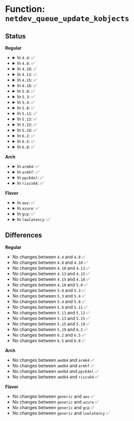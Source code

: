 # Function: <code>netdev_queue_update_kobjects</code>

## Status
<b>Regular</b>
<ul>
<li>
<details>
<summary>In <code>4.4</code>: ✅</summary>

```c
int netdev_queue_update_kobjects(struct net_device *dev, int old_num, int new_num);
```

**Collision:** Unique Global

**Inline:** No

**Transformation:** False

**Instances:**

```
In net/core/net-sysfs.c (ffffffff817373d0)
Location: net/core/net-sysfs.c:1307
Inline: False
Direct callers:
  - net/core/dev.c:netif_set_real_num_tx_queues
  - net/core/net-sysfs.c:netdev_unregister_kobject
  - net/core/net-sysfs.c:netdev_register_kobject
  - net/core/net-sysfs.c:netdev_register_kobject
```
**Symbols:**

```
ffffffff817373d0-ffffffff817374d9: netdev_queue_update_kobjects (STB_GLOBAL)
```
</details>
</li>
<li>
<details>
<summary>In <code>4.8</code>: ✅</summary>

```c
int netdev_queue_update_kobjects(struct net_device *dev, int old_num, int new_num);
```

**Collision:** Unique Global

**Inline:** No

**Transformation:** False

**Instances:**

```
In net/core/net-sysfs.c (ffffffff817a3660)
Location: net/core/net-sysfs.c:1326
Inline: False
Direct callers:
  - net/core/dev.c:netif_set_real_num_tx_queues
  - net/core/net-sysfs.c:netdev_register_kobject
  - net/core/net-sysfs.c:netdev_register_kobject
  - net/core/net-sysfs.c:netdev_unregister_kobject
```
**Symbols:**

```
ffffffff817a3660-ffffffff817a378b: netdev_queue_update_kobjects (STB_GLOBAL)
```
</details>
</li>
<li>
<details>
<summary>In <code>4.10</code>: ✅</summary>

```c
int netdev_queue_update_kobjects(struct net_device *dev, int old_num, int new_num);
```

**Collision:** Unique Global

**Inline:** No

**Transformation:** False

**Instances:**

```
In net/core/net-sysfs.c (ffffffff817d20c0)
Location: net/core/net-sysfs.c:1356
Inline: False
Direct callers:
  - net/core/dev.c:netif_set_real_num_tx_queues
  - net/core/net-sysfs.c:netdev_register_kobject
  - net/core/net-sysfs.c:netdev_register_kobject
  - net/core/net-sysfs.c:netdev_unregister_kobject
```
**Symbols:**

```
ffffffff817d20c0-ffffffff817d21ff: netdev_queue_update_kobjects (STB_GLOBAL)
```
</details>
</li>
<li>
<details>
<summary>In <code>4.13</code>: ✅</summary>

```c
int netdev_queue_update_kobjects(struct net_device *dev, int old_num, int new_num);
```

**Collision:** Unique Global

**Inline:** No

**Transformation:** False

**Instances:**

```
In net/core/net-sysfs.c (ffffffff817f14a0)
Location: net/core/net-sysfs.c:1361
Inline: False
Direct callers:
  - net/core/dev.c:netif_set_real_num_tx_queues
  - net/core/net-sysfs.c:netdev_register_kobject
  - net/core/net-sysfs.c:netdev_register_kobject
  - net/core/net-sysfs.c:netdev_unregister_kobject
```
**Symbols:**

```
ffffffff817f14a0-ffffffff817f15df: netdev_queue_update_kobjects (STB_GLOBAL)
```
</details>
</li>
<li>
<details>
<summary>In <code>4.15</code>: ✅</summary>

```c
int netdev_queue_update_kobjects(struct net_device *dev, int old_num, int new_num);
```

**Collision:** Unique Global

**Inline:** No

**Transformation:** False

**Instances:**

```
In net/core/net-sysfs.c (ffffffff8186ca70)
Location: net/core/net-sysfs.c:1353
Inline: False
Direct callers:
  - net/core/dev.c:netif_set_real_num_tx_queues
  - net/core/net-sysfs.c:netdev_register_kobject
  - net/core/net-sysfs.c:netdev_register_kobject
  - net/core/net-sysfs.c:netdev_unregister_kobject
```
**Symbols:**

```
ffffffff8186ca70-ffffffff8186cbb4: netdev_queue_update_kobjects (STB_GLOBAL)
```
</details>
</li>
<li>
<details>
<summary>In <code>4.18</code>: ✅</summary>

```c
int netdev_queue_update_kobjects(struct net_device *dev, int old_num, int new_num);
```

**Collision:** Unique Global

**Inline:** No

**Transformation:** False

**Instances:**

```
In net/core/net-sysfs.c (ffffffff818bd370)
Location: net/core/net-sysfs.c:1374
Inline: False
Direct callers:
  - net/core/dev.c:netif_set_real_num_tx_queues
  - net/core/net-sysfs.c:netdev_register_kobject
  - net/core/net-sysfs.c:netdev_register_kobject
  - net/core/net-sysfs.c:netdev_unregister_kobject
```
**Symbols:**

```
ffffffff818bd370-ffffffff818bd4c8: netdev_queue_update_kobjects (STB_GLOBAL)
```
</details>
</li>
<li>
<details>
<summary>In <code>5.0</code>: ✅</summary>

```c
int netdev_queue_update_kobjects(struct net_device *dev, int old_num, int new_num);
```

**Collision:** Unique Global

**Inline:** No

**Transformation:** False

**Instances:**

```
In net/core/net-sysfs.c (ffffffff818e4740)
Location: net/core/net-sysfs.c:1493
Inline: False
Direct callers:
  - net/core/dev.c:netif_set_real_num_tx_queues
  - net/core/net-sysfs.c:netdev_register_kobject
  - net/core/net-sysfs.c:netdev_register_kobject
  - net/core/net-sysfs.c:netdev_unregister_kobject
```
**Symbols:**

```
ffffffff818e4740-ffffffff818e4898: netdev_queue_update_kobjects (STB_GLOBAL)
```
</details>
</li>
<li>
<details>
<summary>In <code>5.3</code>: ✅</summary>

```c
int netdev_queue_update_kobjects(struct net_device *dev, int old_num, int new_num);
```

**Collision:** Unique Global

**Inline:** No

**Transformation:** False

**Instances:**

```
In net/core/net-sysfs.c (ffffffff81933d80)
Location: net/core/net-sysfs.c:1483
Inline: False
Direct callers:
  - net/core/dev.c:netif_set_real_num_tx_queues
  - net/core/net-sysfs.c:netdev_register_kobject
  - net/core/net-sysfs.c:netdev_register_kobject
  - net/core/net-sysfs.c:netdev_unregister_kobject
```
**Symbols:**

```
ffffffff81933d80-ffffffff81933ed5: netdev_queue_update_kobjects (STB_GLOBAL)
```
</details>
</li>
<li>
<details>
<summary>In <code>5.4</code>: ✅</summary>

```c
int netdev_queue_update_kobjects(struct net_device *dev, int old_num, int new_num);
```

**Collision:** Unique Global

**Inline:** No

**Transformation:** False

**Instances:**

```
In net/core/net-sysfs.c (ffffffff819668b0)
Location: net/core/net-sysfs.c:1550
Inline: False
Direct callers:
  - net/core/dev.c:netif_set_real_num_tx_queues
  - net/core/net-sysfs.c:netdev_register_kobject
  - net/core/net-sysfs.c:netdev_register_kobject
  - net/core/net-sysfs.c:netdev_unregister_kobject
```
**Symbols:**

```
ffffffff819668b0-ffffffff819669f2: netdev_queue_update_kobjects (STB_GLOBAL)
```
</details>
</li>
<li>
<details>
<summary>In <code>5.8</code>: ✅</summary>

```c
int netdev_queue_update_kobjects(struct net_device *dev, int old_num, int new_num);
```

**Collision:** Unique Global

**Inline:** No

**Transformation:** False

**Instances:**

```
In net/core/net-sysfs.c (ffffffff81a39fe0)
Location: net/core/net-sysfs.c:1581
Inline: False
Direct callers:
  - net/core/dev.c:netif_set_real_num_tx_queues
  - net/core/net-sysfs.c:netdev_register_kobject
  - net/core/net-sysfs.c:netdev_register_kobject
  - net/core/net-sysfs.c:netdev_unregister_kobject
```
**Symbols:**

```
ffffffff81a39fe0-ffffffff81a3a122: netdev_queue_update_kobjects (STB_GLOBAL)
```
</details>
</li>
<li>
<details>
<summary>In <code>5.11</code>: ✅</summary>

```c
int netdev_queue_update_kobjects(struct net_device *dev, int old_num, int new_num);
```

**Collision:** Unique Global

**Inline:** No

**Transformation:** False

**Instances:**

```
In net/core/net-sysfs.c (ffffffff81a3c560)
Location: net/core/net-sysfs.c:1632
Inline: False
Direct callers:
  - net/core/dev.c:netif_set_real_num_tx_queues
  - net/core/net-sysfs.c:netdev_register_kobject
  - net/core/net-sysfs.c:netdev_register_kobject
  - net/core/net-sysfs.c:netdev_unregister_kobject
```
**Symbols:**

```
ffffffff81a3c560-ffffffff81a3c6a5: netdev_queue_update_kobjects (STB_GLOBAL)
```
</details>
</li>
<li>
<details>
<summary>In <code>5.13</code>: ✅</summary>

```c
int netdev_queue_update_kobjects(struct net_device *dev, int old_num, int new_num);
```

**Collision:** Unique Global

**Inline:** No

**Transformation:** False

**Instances:**

```
In net/core/net-sysfs.c (ffffffff81a23370)
Location: net/core/net-sysfs.c:1648
Inline: False
Direct callers:
  - net/core/dev.c:netif_set_real_num_tx_queues
  - net/core/net-sysfs.c:netdev_register_kobject
  - net/core/net-sysfs.c:netdev_register_kobject
  - net/core/net-sysfs.c:netdev_unregister_kobject
```
**Symbols:**

```
ffffffff81a23370-ffffffff81a234b5: netdev_queue_update_kobjects (STB_GLOBAL)
```
</details>
</li>
<li>
<details>
<summary>In <code>5.15</code>: ✅</summary>

```c
int netdev_queue_update_kobjects(struct net_device *dev, int old_num, int new_num);
```

**Collision:** Unique Global

**Inline:** No

**Transformation:** False

**Instances:**

```
In net/core/net-sysfs.c (ffffffff81ad7970)
Location: net/core/net-sysfs.c:1703
Inline: False
Direct callers:
  - net/core/dev.c:netif_set_real_num_tx_queues
  - net/core/net-sysfs.c:netdev_register_kobject
  - net/core/net-sysfs.c:netdev_register_kobject
  - net/core/net-sysfs.c:netdev_unregister_kobject
```
**Symbols:**

```
ffffffff81ad7970-ffffffff81ad7aba: netdev_queue_update_kobjects (STB_GLOBAL)
```
</details>
</li>
<li>
<details>
<summary>In <code>5.19</code>: ✅</summary>

```c
int netdev_queue_update_kobjects(struct net_device *dev, int old_num, int new_num);
```

**Collision:** Unique Global

**Inline:** No

**Transformation:** False

**Instances:**

```
In net/core/net-sysfs.c (ffffffff81c586b0)
Location: net/core/net-sysfs.c:1704
Inline: False
Direct callers:
  - net/core/dev.c:netif_set_real_num_tx_queues
  - net/core/net-sysfs.c:netdev_register_kobject
  - net/core/net-sysfs.c:netdev_register_kobject
  - net/core/net-sysfs.c:netdev_unregister_kobject
```
**Symbols:**

```
ffffffff81c586b0-ffffffff81c5882a: netdev_queue_update_kobjects (STB_GLOBAL)
```
</details>
</li>
<li>
<details>
<summary>In <code>6.2</code>: ✅</summary>

```c
int netdev_queue_update_kobjects(struct net_device *dev, int old_num, int new_num);
```

**Collision:** Unique Global

**Inline:** No

**Transformation:** False

**Instances:**

```
In net/core/net-sysfs.c (ffffffff81e0e560)
Location: net/core/net-sysfs.c:1704
Inline: False
Direct callers:
  - net/core/dev.c:netif_set_real_num_tx_queues
  - net/core/net-sysfs.c:netdev_register_kobject
  - net/core/net-sysfs.c:netdev_register_kobject
  - net/core/net-sysfs.c:netdev_unregister_kobject
```
**Symbols:**

```
ffffffff81e0e560-ffffffff81e0e6da: netdev_queue_update_kobjects (STB_GLOBAL)
```
</details>
</li>
<li>
<details>
<summary>In <code>6.5</code>: ✅</summary>

```c
int netdev_queue_update_kobjects(struct net_device *dev, int old_num, int new_num);
```

**Collision:** Unique Global

**Inline:** No

**Transformation:** False

**Instances:**

```
In net/core/net-sysfs.c (ffffffff81e819a0)
Location: net/core/net-sysfs.c:1732
Inline: False
Direct callers:
  - net/core/dev.c:netif_set_real_num_tx_queues
  - net/core/net-sysfs.c:netdev_register_kobject
  - net/core/net-sysfs.c:netdev_register_kobject
  - net/core/net-sysfs.c:netdev_unregister_kobject
```
**Symbols:**

```
ffffffff81e819a0-ffffffff81e81b1a: netdev_queue_update_kobjects (STB_GLOBAL)
```
</details>
</li>
<li>
<details>
<summary>In <code>6.8</code>: ✅</summary>

```c
int netdev_queue_update_kobjects(struct net_device *dev, int old_num, int new_num);
```

**Collision:** Unique Global

**Inline:** No

**Transformation:** False

**Instances:**

```
In net/core/net-sysfs.c (ffffffff81f42980)
Location: net/core/net-sysfs.c:1744
Inline: False
Direct callers:
  - net/core/dev.c:netif_set_real_num_tx_queues
  - net/core/net-sysfs.c:netdev_register_kobject
  - net/core/net-sysfs.c:netdev_register_kobject
  - net/core/net-sysfs.c:netdev_unregister_kobject
```
**Symbols:**

```
ffffffff81f42980-ffffffff81f42af4: netdev_queue_update_kobjects (STB_GLOBAL)
```
</details>
</li>
</ul>
<b>Arch</b>
<ul>
<li>
<details>
<summary>In <code>arm64</code>: ✅</summary>

```c
int netdev_queue_update_kobjects(struct net_device *dev, int old_num, int new_num);
```

**Collision:** Unique Global

**Inline:** No

**Transformation:** False

**Instances:**

```
In net/core/net-sysfs.c (ffff800010c0bfc8)
Location: net/core/net-sysfs.c:1550
Inline: False
Direct callers:
  - net/core/dev.c:netif_set_real_num_tx_queues
  - net/core/net-sysfs.c:netdev_register_kobject
  - net/core/net-sysfs.c:netdev_register_kobject
  - net/core/net-sysfs.c:netdev_unregister_kobject
```
**Symbols:**

```
ffff800010c0bfc8-ffff800010c0c15c: netdev_queue_update_kobjects (STB_GLOBAL)
```
</details>
</li>
<li>
<details>
<summary>In <code>armhf</code>: ✅</summary>

```c
int netdev_queue_update_kobjects(struct net_device *dev, int old_num, int new_num);
```

**Collision:** Unique Global

**Inline:** No

**Transformation:** False

**Instances:**

```
In net/core/net-sysfs.c (c0d24550)
Location: net/core/net-sysfs.c:1550
Inline: False
Direct callers:
  - net/core/dev.c:netif_set_real_num_tx_queues
  - net/core/net-sysfs.c:netdev_register_kobject
  - net/core/net-sysfs.c:netdev_register_kobject
  - net/core/net-sysfs.c:netdev_unregister_kobject
```
**Symbols:**

```
c0d24550-c0d246a4: netdev_queue_update_kobjects (STB_GLOBAL)
```
</details>
</li>
<li>
<details>
<summary>In <code>ppc64el</code>: ✅</summary>

```c
int netdev_queue_update_kobjects(struct net_device *dev, int old_num, int new_num);
```

**Collision:** Unique Global

**Inline:** No

**Transformation:** False

**Instances:**

```
In net/core/net-sysfs.c (c000000000cf71f0)
Location: net/core/net-sysfs.c:1550
Inline: False
Direct callers:
  - net/core/dev.c:netif_set_real_num_tx_queues
  - net/core/net-sysfs.c:netdev_register_kobject
  - net/core/net-sysfs.c:netdev_register_kobject
  - net/core/net-sysfs.c:netdev_unregister_kobject
```
**Symbols:**

```
c000000000cf71f0-c000000000cf7410: netdev_queue_update_kobjects (STB_GLOBAL)
```
</details>
</li>
<li>
<details>
<summary>In <code>riscv64</code>: ✅</summary>

```c
int netdev_queue_update_kobjects(struct net_device *dev, int old_num, int new_num);
```

**Collision:** Unique Global

**Inline:** No

**Transformation:** False

**Instances:**

```
In net/core/net-sysfs.c (ffffffe0007893c6)
Location: net/core/net-sysfs.c:1550
Inline: False
Direct callers:
  - net/core/dev.c:netif_set_real_num_tx_queues
  - net/core/net-sysfs.c:netdev_register_kobject
  - net/core/net-sysfs.c:netdev_register_kobject
  - net/core/net-sysfs.c:netdev_unregister_kobject
```
**Symbols:**

```
ffffffe0007893c6-ffffffe000789524: netdev_queue_update_kobjects (STB_GLOBAL)
```
</details>
</li>
</ul>
<b>Flavor</b>
<ul>
<li>
<details>
<summary>In <code>aws</code>: ✅</summary>

```c
int netdev_queue_update_kobjects(struct net_device *dev, int old_num, int new_num);
```

**Collision:** Unique Global

**Inline:** No

**Transformation:** False

**Instances:**

```
In net/core/net-sysfs.c (ffffffff81906880)
Location: net/core/net-sysfs.c:1550
Inline: False
Direct callers:
  - net/core/dev.c:netif_set_real_num_tx_queues
  - net/core/net-sysfs.c:netdev_register_kobject
  - net/core/net-sysfs.c:netdev_register_kobject
  - net/core/net-sysfs.c:netdev_unregister_kobject
```
**Symbols:**

```
ffffffff81906880-ffffffff819069c2: netdev_queue_update_kobjects (STB_GLOBAL)
```
</details>
</li>
<li>
<details>
<summary>In <code>azure</code>: ✅</summary>

```c
int netdev_queue_update_kobjects(struct net_device *dev, int old_num, int new_num);
```

**Collision:** Unique Global

**Inline:** No

**Transformation:** False

**Instances:**

```
In net/core/net-sysfs.c (ffffffff818c06b0)
Location: net/core/net-sysfs.c:1550
Inline: False
Direct callers:
  - net/core/dev.c:netif_set_real_num_tx_queues
  - net/core/net-sysfs.c:netdev_register_kobject
  - net/core/net-sysfs.c:netdev_register_kobject
  - net/core/net-sysfs.c:netdev_unregister_kobject
```
**Symbols:**

```
ffffffff818c06b0-ffffffff818c07f2: netdev_queue_update_kobjects (STB_GLOBAL)
```
</details>
</li>
<li>
<details>
<summary>In <code>gcp</code>: ✅</summary>

```c
int netdev_queue_update_kobjects(struct net_device *dev, int old_num, int new_num);
```

**Collision:** Unique Global

**Inline:** No

**Transformation:** False

**Instances:**

```
In net/core/net-sysfs.c (ffffffff819578b0)
Location: net/core/net-sysfs.c:1550
Inline: False
Direct callers:
  - net/core/dev.c:netif_set_real_num_tx_queues
  - net/core/net-sysfs.c:netdev_register_kobject
  - net/core/net-sysfs.c:netdev_register_kobject
  - net/core/net-sysfs.c:netdev_unregister_kobject
```
**Symbols:**

```
ffffffff819578b0-ffffffff819579f2: netdev_queue_update_kobjects (STB_GLOBAL)
```
</details>
</li>
<li>
<details>
<summary>In <code>lowlatency</code>: ✅</summary>

```c
int netdev_queue_update_kobjects(struct net_device *dev, int old_num, int new_num);
```

**Collision:** Unique Global

**Inline:** No

**Transformation:** False

**Instances:**

```
In net/core/net-sysfs.c (ffffffff81979990)
Location: net/core/net-sysfs.c:1550
Inline: False
Direct callers:
  - net/core/dev.c:netif_set_real_num_tx_queues
  - net/core/net-sysfs.c:netdev_register_kobject
  - net/core/net-sysfs.c:netdev_register_kobject
  - net/core/net-sysfs.c:netdev_unregister_kobject
```
**Symbols:**

```
ffffffff81979990-ffffffff81979ad2: netdev_queue_update_kobjects (STB_GLOBAL)
```
</details>
</li>
</ul>

## Differences
<b>Regular</b>
<ul>
<li>
No changes between <code>4.4</code> and <code>4.8</code> ✅
</li>
<li>
No changes between <code>4.8</code> and <code>4.10</code> ✅
</li>
<li>
No changes between <code>4.10</code> and <code>4.13</code> ✅
</li>
<li>
No changes between <code>4.13</code> and <code>4.15</code> ✅
</li>
<li>
No changes between <code>4.15</code> and <code>4.18</code> ✅
</li>
<li>
No changes between <code>4.18</code> and <code>5.0</code> ✅
</li>
<li>
No changes between <code>5.0</code> and <code>5.3</code> ✅
</li>
<li>
No changes between <code>5.3</code> and <code>5.4</code> ✅
</li>
<li>
No changes between <code>5.4</code> and <code>5.8</code> ✅
</li>
<li>
No changes between <code>5.8</code> and <code>5.11</code> ✅
</li>
<li>
No changes between <code>5.11</code> and <code>5.13</code> ✅
</li>
<li>
No changes between <code>5.13</code> and <code>5.15</code> ✅
</li>
<li>
No changes between <code>5.15</code> and <code>5.19</code> ✅
</li>
<li>
No changes between <code>5.19</code> and <code>6.2</code> ✅
</li>
<li>
No changes between <code>6.2</code> and <code>6.5</code> ✅
</li>
<li>
No changes between <code>6.5</code> and <code>6.8</code> ✅
</li>
</ul>
<b>Arch</b>
<ul>
<li>
No changes between <code>amd64</code> and <code>arm64</code> ✅
</li>
<li>
No changes between <code>amd64</code> and <code>armhf</code> ✅
</li>
<li>
No changes between <code>amd64</code> and <code>ppc64el</code> ✅
</li>
<li>
No changes between <code>amd64</code> and <code>riscv64</code> ✅
</li>
</ul>
<b>Flavor</b>
<ul>
<li>
No changes between <code>generic</code> and <code>aws</code> ✅
</li>
<li>
No changes between <code>generic</code> and <code>azure</code> ✅
</li>
<li>
No changes between <code>generic</code> and <code>gcp</code> ✅
</li>
<li>
No changes between <code>generic</code> and <code>lowlatency</code> ✅
</li>
</ul>
